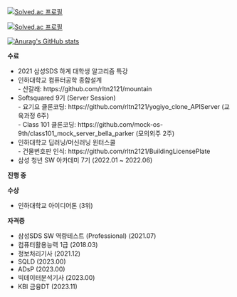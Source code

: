 <!--
**rltn2121/rltn2121** is a ✨ _special_ ✨ repository because its `README.md` (this file) appears on your GitHub profile.

Here are some ideas to get you started:

- 🔭 I’m currently working on ...
- 🌱 I’m currently learning ...
- 👯 I’m looking to collaborate on ...
- 🤔 I’m looking for help with ...
- 💬 Ask me about ...
- 📫 How to reach me: ...
- 😄 Pronouns: ...
- ⚡ Fun fact: ...
-->
[![Solved.ac
프로필](http://mazassumnida.wtf/api/v2/generate_badge?boj=rltn2121)](https://solved.ac/rltn2121)

[![Solved.ac
프로필](http://mazassumnida.wtf/api/v2/generate_badge?boj=kl9512)](https://solved.ac/kl9512)

[![Anurag's GitHub stats](https://github-readme-stats.vercel.app/api?username=rltn2121&show_icons=true)](https://github.com/rltn2121)


<b>수료</b>
<ul>
  <li>2021 삼성SDS 하계 대학생 알고리즘 특강</li>
  <li>인하대학교 컴퓨터공학 종합설계<br>
  - 산갈래: https://github.com/rltn2121/mountain</li>
  <li>Softsquared 9기 (Server Session)<br>
  - 요기요 클론코딩: https://github.com/rltn2121/yogiyo_clone_APIServer (교육과정 6주)<br>
  - Class 101 클론코딩: https://github.com/mock-os-9th/class101_mock_server_bella_parker (모의외주 2주)</li>
  <li>인하대학교 딥러닝/머신러닝 윈터스쿨<br>
  - 건물번호판 인식: https://github.com/rltn2121/BuildingLicensePlate</li>
  <li>삼성 청년 SW 아카데미 7기 (2022.01 ~ 2022.06)</li>
  
</ul>

<b>진행 중</b>
<ul>

</ul>
    
<b>수상</b>
<ul>
  <li>인하대학교 아이디어톤 (3위)</li>
</ul>


<b>자격증</b>
<ul>
  <li>삼성SDS SW 역량테스트 (Professional) (2021.07)</li>
  <li>컴퓨터활용능력 1급 (2018.03)</li>
  <li>정보처리기사 (2021.12)</li>
  <li>SQLD (2023.00)</li>
  <li>ADsP (2023.00)</li>
  <li>빅데이터분석기사 (2023.00)</li>
  <li>KBI 금융DT (2023.11)</li>
</ul>

